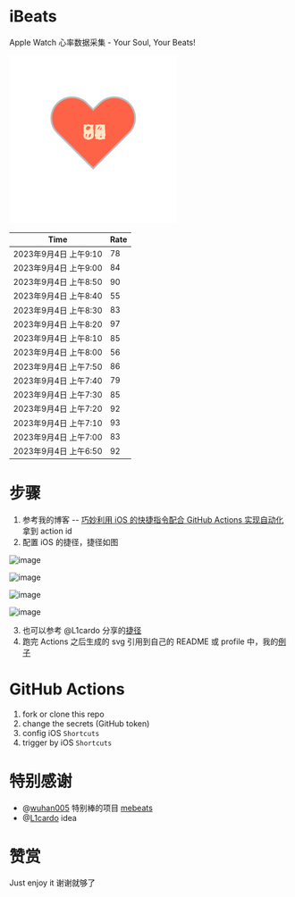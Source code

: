 # iBeats
Apple Watch 心率数据采集 - Your Soul, Your Beats!

![](./files/heart.svg)

<!--START_SECTION:my_heart_rate-->
| Time | Rate | 
 | ---- | ---- | 
| 2023年9月4日 上午9:10 | 78 |
| 2023年9月4日 上午9:00 | 84 |
| 2023年9月4日 上午8:50 | 90 |
| 2023年9月4日 上午8:40 | 55 |
| 2023年9月4日 上午8:30 | 83 |
| 2023年9月4日 上午8:20 | 97 |
| 2023年9月4日 上午8:10 | 85 |
| 2023年9月4日 上午8:00 | 56 |
| 2023年9月4日 上午7:50 | 86 |
| 2023年9月4日 上午7:40 | 79 |
| 2023年9月4日 上午7:30 | 85 |
| 2023年9月4日 上午7:20 | 92 |
| 2023年9月4日 上午7:10 | 93 |
| 2023年9月4日 上午7:00 | 83 |
| 2023年9月4日 上午6:50 | 92 |

<!--END_SECTION:my_heart_rate-->

# 步骤
1. 参考我的博客 -- [巧妙利用 iOS 的快捷指令配合 GitHub Actions 实现自动化](https://github.com/yihong0618/gitblog/issues/198) 拿到 action id
2. 配置 iOS 的捷径，捷径如图

![image](https://user-images.githubusercontent.com/15976103/122154218-0db0b480-ce97-11eb-93bb-5aec07c558dc.png)

![image](https://user-images.githubusercontent.com/15976103/122154236-186b4980-ce97-11eb-8e4b-70551a0391ae.png)

![image](https://user-images.githubusercontent.com/15976103/122154268-2d47dd00-ce97-11eb-902e-3acf292265a9.png)

![image](https://user-images.githubusercontent.com/15976103/122174055-fa144680-ceb4-11eb-9be2-3eb83cd516f7.png)

3. 也可以参考 @L1cardo 分享的[捷径](https://www.icloud.com/shortcuts/6ab6047b459c41ad822ad6b94b1c03d4)
4. 跑完 Actions 之后生成的 svg 引用到自己的 README 或 profile 中，我的[例子](https://github.com/yihong0618) 

# GitHub Actions

1. fork or clone this repo
2. change the secrets (GitHub token)
3. config iOS `Shortcuts` 
4. trigger by iOS `Shortcuts`

# 特别感谢
- @[wuhan005](https://github.com/wuhan005) 特别棒的项目 [mebeats](https://github.com/wuhan005/mebeats)
- @[L1cardo](https://github.com/L1cardo) idea

# 赞赏
Just enjoy it
谢谢就够了
